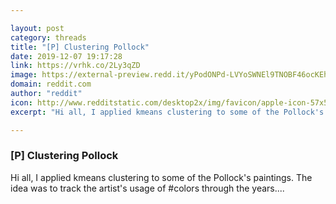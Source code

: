 ```yaml
---

layout: post
category: threads
title: "[P] Clustering Pollock"
date: 2019-12-07 19:17:28
link: https://vrhk.co/2Ly3qZD
image: https://external-preview.redd.it/yPodONPd-LVYoSWNEl9TNOBF46ocKEhRdpEfYo0H1nY.jpg?width=1196&height=338&auto=webp&s=f09fc4d3d6de3a0842575a15147b769232f06e6c
domain: reddit.com
author: "reddit"
icon: http://www.redditstatic.com/desktop2x/img/favicon/apple-icon-57x57.png
excerpt: "Hi all, I applied kmeans clustering to some of the Pollock's paintings. The idea was to track the artist's usage of #colors through the years...."

---
```


### [P] Clustering Pollock

Hi all, I applied kmeans clustering to some of the Pollock's paintings. The idea was to track the artist's usage of #colors through the years....
